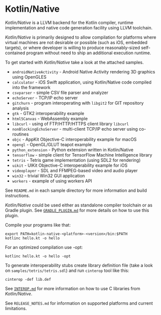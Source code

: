 # Kotlin/Native  #

_Kotlin/Native_ is a LLVM backend for the Kotlin compiler, runtime
implementation and native code generation facility using LLVM toolchain.

 _Kotlin/Native_ is primarily designed to allow compilation for platforms where
virtual machines are not desirable or possible (such as iOS, embedded targets),
or where developer is willing to produce reasonably-sized self-contained program
without need to ship an additional execution runtime.

 To get started with _Kotlin/Native_ take a look at the attached samples.

  * `androidNativeActivity` - Android Native Activity rendering 3D graphics using OpenGLES
  * `calculator` - iOS Swift application, using Kotlin/Native code compiled into the framework
  * `csvparser` - simple CSV file parser and analyzer
  * `echoServer` - TCP/IP echo server
  * `gitchurn` - program interoperating with `libgit2` for GIT repository analysis
  * `gtk` - GTK2 interoperability example
  * `html5Canvas` - WebAssembly example
  * `libcurl` - using of FTP/HTTP/HTTPS client library `libcurl`
  * `nonBlockingEchoServer` - multi-client TCP/IP echo server using co-routines
  * `objc` - AppKit Objective-C interoperability example for macOS
  * `opengl` - OpenGL/GLUT teapot example
  * `python_extension` - Python extension written in Kotlin/Native
  * `tensorflow` - simple client for TensorFlow Machine Intelligence library
  * `tetris` - Tetris game implementation (using SDL2 for rendering)
  * `uikit` - UIKit Objective-C interoperability example for iOS
  * `videoplayer` - SDL and FFMPEG-based video and audio player
  * `win32` - trivial Win32 GUI application
  * `workers` - example of using workers API


 See `README.md` in each sample directory for more information and build instructions.

 _Kotlin/Native_ could be used either as standalone compiler toolchain or as Gradle
plugin. See [`GRADLE_PLUGIN.md`](https://github.com/JetBrains/kotlin-native/blob/master/GRADLE_PLUGIN.md) for more details on how to use this plugin.

Compile your programs like that:

    export PATH=kotlin-native-<platform>-<version>/bin:$PATH
	kotlinc hello.kt -o hello

For an optimized compilation use -opt:

	kotlinc hello.kt -o hello -opt

To generate interoperability stubs create library definition file
(take a look on `samples/tetris/tetris.sdl`) and run `cinterop` tool like this:

    cinterop -def lib.def
 
See [`INTEROP.md`](https://github.com/JetBrains/kotlin-native/blob/master/INTEROP.md) for more information on how to use C libraries from _Kotlin/Native_.

See `RELEASE_NOTES.md` for information on supported platforms and current limitations.